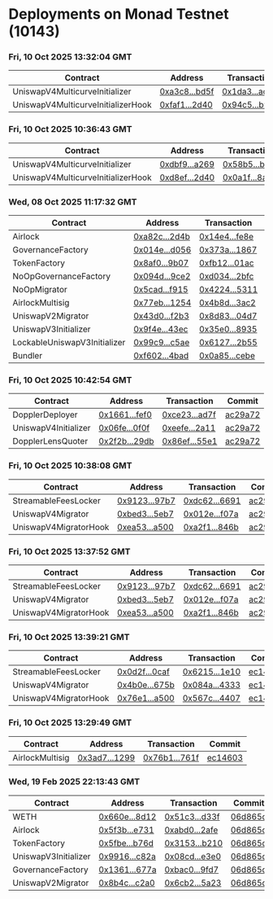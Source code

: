 # Deployments on Monad Testnet (10143)
### Fri, 10 Oct 2025 13:32:04 GMT
| Contract | Address | Transaction | Commit |
|---|---|---|---|
| UniswapV4MulticurveInitializer | [0xa3c8...bd5f](https://testnet.monadscan.com/address/0xa3c847eab58eaa9cbc215c785c9cfbc19cdabd5f) | [0x1da3...acad](https://testnet.monadscan.com/tx/0x1da378f189059d4bcf049c211651babc8338f377ff6d6c948b85d41c57b3acad) | [ec14603](https://github.com/whetstoneresearch/doppler/commit/ec14603) | 
| UniswapV4MulticurveInitializerHook | [0xfaf1...2d40](https://testnet.monadscan.com/address/0xfaf16d11737e6552156dd328cd26c530e1da2d40) | [0x94c5...b944](https://testnet.monadscan.com/tx/0x94c50ceafc0b5826eeb4808c229dfc9de2ce858008b82a63eb0016f2f0cbb944) | [ec14603](https://github.com/whetstoneresearch/doppler/commit/ec14603) | 
### Fri, 10 Oct 2025 10:36:43 GMT
| Contract | Address | Transaction | Commit |
|---|---|---|---|
| UniswapV4MulticurveInitializer | [0xdbf9...a269](https://testnet.monadscan.com/address/0xdbf9c58a8a19a2db2b1dc55ab3a85ba005b4a269) | [0x58b5...b8b5](https://testnet.monadscan.com/tx/0x58b5b32e5831ac2e812c35554dfb5c8a8c955f18cfd81a6fa502f58b9f5ab8b5) | [ac29a72](https://github.com/whetstoneresearch/doppler/commit/ac29a72) | 
| UniswapV4MulticurveInitializerHook | [0xd8ef...2d40](https://testnet.monadscan.com/address/0xd8efbe50eecb9324be9941e7c4234ca013342d40) | [0x0a1f...8a5c](https://testnet.monadscan.com/tx/0x0a1f7929b8e4582c943f780b6ba18385b7ea912087a8eb217bd28eb13a428a5c) | [ac29a72](https://github.com/whetstoneresearch/doppler/commit/ac29a72) | 
### Wed, 08 Oct 2025 11:17:32 GMT
| Contract | Address | Transaction | Commit |
|---|---|---|---|
| Airlock | [0xa82c...2d4b](https://testnet.monadscan.com/address/0xa82c66b6ddeb92089015c3565e05b5c9750b2d4b) | [0x14e4...fe8e](https://testnet.monadscan.com/tx/0x14e4234fef06b8d31f2ce5c26928a4c70464bd29babbe1313828d4737f10fe8e) | [15f32a9](https://github.com/whetstoneresearch/doppler/commit/15f32a9) | 
| GovernanceFactory | [0x014e...d056](https://testnet.monadscan.com/address/0x014e1c0bd34f3b10546e554cb33b3293fecdd056) | [0x373a...1867](https://testnet.monadscan.com/tx/0x373a70b8c95e548c26795a84092fb5973f098f8ff71a4029975f01e6bd1a1867) | [15f32a9](https://github.com/whetstoneresearch/doppler/commit/15f32a9) | 
| TokenFactory | [0x8af0...9b07](https://testnet.monadscan.com/address/0x8af018e28c273826e6b2d5a99e81c8fb63729b07) | [0xfb12...01ac](https://testnet.monadscan.com/tx/0xfb12f04cc114db625b3ec8708d1295dfb98c011d6a1bee98e1ed3f206a8901ac) | [15f32a9](https://github.com/whetstoneresearch/doppler/commit/15f32a9) | 
| NoOpGovernanceFactory | [0x094d...9ce2](https://testnet.monadscan.com/address/0x094d926a969b3024ca46d2186bf13fd5cdba9ce2) | [0xd034...2bfc](https://testnet.monadscan.com/tx/0xd0345bb7efdcca220ba5846029a3851a2a1495e854de01dc84ddd8045a8c2bfc) | [15f32a9](https://github.com/whetstoneresearch/doppler/commit/15f32a9) | 
| NoOpMigrator | [0x5cad...f915](https://testnet.monadscan.com/address/0x5cadb034267751a364ddd4d321c99e07a307f915) | [0x4224...5311](https://testnet.monadscan.com/tx/0x422434bf97fa83ceef14b13c445cb0c2a6c1023398722c04628bea0b523e5311) | [15f32a9](https://github.com/whetstoneresearch/doppler/commit/15f32a9) | 
| AirlockMultisig | [0x77eb...1254](https://testnet.monadscan.com/address/0x77ebfbae15ad200758e9e2e61597c0b07d731254) | [0x4b8d...3ac2](https://testnet.monadscan.com/tx/0x4b8d80bd5f80f0ef3a3c5f41236ae0ddc62ee151ad36f3df7e48677bc8d83ac2) | [15f32a9](https://github.com/whetstoneresearch/doppler/commit/15f32a9) | 
| UniswapV2Migrator | [0x43d0...f2b3](https://testnet.monadscan.com/address/0x43d0d97ec9241a8f05a264f94b82a1d2e600f2b3) | [0x8d83...04d7](https://testnet.monadscan.com/tx/0x8d8384edaa5c37fedfdcdb21f5782bc60bfab7fd913daa45bc7bb9577f2c04d7) | [15f32a9](https://github.com/whetstoneresearch/doppler/commit/15f32a9) | 
| UniswapV3Initializer | [0x9f4e...43ec](https://testnet.monadscan.com/address/0x9f4e56be80f08ba1a2445645efa6d231e27b43ec) | [0x35e0...8935](https://testnet.monadscan.com/tx/0x35e05afd689c6c70cb784c1918d07e693ab0130d65bd5e8f974591b8eaec8935) | [15f32a9](https://github.com/whetstoneresearch/doppler/commit/15f32a9) | 
| LockableUniswapV3Initializer | [0x99c9...c5ae](https://testnet.monadscan.com/address/0x99c94b9df930e1e21a4e4a2c105dbff21bf5c5ae) | [0x6127...2b55](https://testnet.monadscan.com/tx/0x61271d1be1c253fc1734839b738c2d31badced45f59dab8ac2105781a5902b55) | [15f32a9](https://github.com/whetstoneresearch/doppler/commit/15f32a9) | 
| Bundler | [0xf602...4bad](https://testnet.monadscan.com/address/0xf6023127f6e937091d5b605680056a6d27524bad) | [0x0a85...cebe](https://testnet.monadscan.com/tx/0x0a8543ce858537bea3721322267a96ced2f26c44e2328f6e60805fb34a74cebe) | [15f32a9](https://github.com/whetstoneresearch/doppler/commit/15f32a9) | 
### Fri, 10 Oct 2025 10:42:54 GMT
| Contract | Address | Transaction | Commit |
|---|---|---|---|
| DopplerDeployer | [0x1661...fef0](https://testnet.monadscan.com/address/0x166109c4ee7fe69164631caa937daa5f5cebfef0) | [0xce23...ad7f](https://testnet.monadscan.com/tx/0xce237988f69d8a9e830590563a1cecc1c51ac59a41e7b306de437bd76a04ad7f) | [ac29a72](https://github.com/whetstoneresearch/doppler/commit/ac29a72) | 
| UniswapV4Initializer | [0x06fe...0f0f](https://testnet.monadscan.com/address/0x06fefd02f0b6d9f57f52cfacfc113665dfa20f0f) | [0xeefe...2a11](https://testnet.monadscan.com/tx/0xeefe2ea64c41883ff59bfec1146c998f4b6b03c5ca38309d6c4f3b05391a2a11) | [ac29a72](https://github.com/whetstoneresearch/doppler/commit/ac29a72) | 
| DopplerLensQuoter | [0x2f2b...29db](https://testnet.monadscan.com/address/0x2f2bacd46d3f5c9ee052ab392b73711db89129db) | [0x86ef...55e1](https://testnet.monadscan.com/tx/0x86effd750c220122289a035a7ea55f34a614bd5c8ad0b13ee6c3406c707055e1) | [ac29a72](https://github.com/whetstoneresearch/doppler/commit/ac29a72) | 
### Fri, 10 Oct 2025 10:38:08 GMT
| Contract | Address | Transaction | Commit |
|---|---|---|---|
| StreamableFeesLocker | [0x9123...97b7](https://testnet.monadscan.com/address/0x91231cddd8d6c86df602070a3081478e074b97b7) | [0xdc62...6691](https://testnet.monadscan.com/tx/0xdc624a83bd65a1e000ba37d016133fe3362e495036ecf634fa639c2273cd6691) | [ac29a72](https://github.com/whetstoneresearch/doppler/commit/ac29a72) | 
| UniswapV4Migrator | [0xbed3...5eb7](https://testnet.monadscan.com/address/0xbed386a1fc62b6598c9b8d2bf634471b6fe75eb7) | [0x012e...f07a](https://testnet.monadscan.com/tx/0x012ea9a9fae963692ab9bfa0ddf9547fd895b27f048a5249443b891a7fa3f07a) | [ac29a72](https://github.com/whetstoneresearch/doppler/commit/ac29a72) | 
| UniswapV4MigratorHook | [0xea53...a500](https://testnet.monadscan.com/address/0xea538a54cc6cdb054c73168b3cafdb0ceb09a500) | [0xa2f1...846b](https://testnet.monadscan.com/tx/0xa2f18c7853fcbdb758295fd160481a455954f2457529c00cdd19ff28bae2846b) | [ac29a72](https://github.com/whetstoneresearch/doppler/commit/ac29a72) | 
### Fri, 10 Oct 2025 13:37:52 GMT
| Contract | Address | Transaction | Commit |
|---|---|---|---|
| StreamableFeesLocker | [0x9123...97b7](https://testnet.monadscan.com/address/0x91231cddd8d6c86df602070a3081478e074b97b7) | [0xdc62...6691](https://testnet.monadscan.com/tx/0xdc624a83bd65a1e000ba37d016133fe3362e495036ecf634fa639c2273cd6691) | [ac29a72](https://github.com/whetstoneresearch/doppler/commit/ac29a72) | 
| UniswapV4Migrator | [0xbed3...5eb7](https://testnet.monadscan.com/address/0xbed386a1fc62b6598c9b8d2bf634471b6fe75eb7) | [0x012e...f07a](https://testnet.monadscan.com/tx/0x012ea9a9fae963692ab9bfa0ddf9547fd895b27f048a5249443b891a7fa3f07a) | [ac29a72](https://github.com/whetstoneresearch/doppler/commit/ac29a72) | 
| UniswapV4MigratorHook | [0xea53...a500](https://testnet.monadscan.com/address/0xea538a54cc6cdb054c73168b3cafdb0ceb09a500) | [0xa2f1...846b](https://testnet.monadscan.com/tx/0xa2f18c7853fcbdb758295fd160481a455954f2457529c00cdd19ff28bae2846b) | [ac29a72](https://github.com/whetstoneresearch/doppler/commit/ac29a72) | 
### Fri, 10 Oct 2025 13:39:21 GMT
| Contract | Address | Transaction | Commit |
|---|---|---|---|
| StreamableFeesLocker | [0x0d2f...0caf](https://testnet.monadscan.com/address/0x0d2f38d807bfad5c18e430516e10ab560d300caf) | [0x6215...1e10](https://testnet.monadscan.com/tx/0x62158302f5ed39de0f803c87afde94fce8d12a6f0b82dcd646eea921f7c71e10) | [ec14603](https://github.com/whetstoneresearch/doppler/commit/ec14603) | 
| UniswapV4Migrator | [0x4b0e...675b](https://testnet.monadscan.com/address/0x4b0ec16eb40318ca5a4346f20f04a2285c19675b) | [0x084a...4333](https://testnet.monadscan.com/tx/0x084af5fce87043afa787bf512d4b635c7294dacc456c058442295318136b4333) | [ec14603](https://github.com/whetstoneresearch/doppler/commit/ec14603) | 
| UniswapV4MigratorHook | [0x76e1...a500](https://testnet.monadscan.com/address/0x76e1f507592d9856b48482c599732d129ed6a500) | [0x567c...4407](https://testnet.monadscan.com/tx/0x567c7b461b0c91c7e7d08cd90203060728ade320567b554150c28618bc4a4407) | [ec14603](https://github.com/whetstoneresearch/doppler/commit/ec14603) | 
### Fri, 10 Oct 2025 13:29:49 GMT
| Contract | Address | Transaction | Commit |
|---|---|---|---|
| AirlockMultisig | [0x3ad7...1299](https://testnet.monadscan.com/address/0x3ad727ee0fbbb8ee0920933fdb96f23fd56f1299) | [0x76b1...761f](https://testnet.monadscan.com/tx/0x76b1be10e62953183a9b7a9f04806b7670ce68398a5258344b419f39cbe5761f) | [ec14603](https://github.com/whetstoneresearch/doppler/commit/ec14603) | 
### Wed, 19 Feb 2025 22:13:43 GMT
| Contract | Address | Transaction | Commit |
|---|---|---|---|
| WETH | [0x660e...8d12](https://testnet.monadscan.com/address/0x660eaaedebc968f8f3694354fa8ec0b4c5ba8d12) | [0x51c3...d33f](https://testnet.monadscan.com/tx/0x51c340970492250a7cb0f9ef677da7d67d4295f642cf82e10615bb747608d33f) | [06d865d](https://github.com/whetstoneresearch/doppler/commit/06d865d) | 
| Airlock | [0x5f3b...e731](https://testnet.monadscan.com/address/0x5f3ba43d44375286296cb85f1ea2ebfa25dde731) | [0xabd0...2afe](https://testnet.monadscan.com/tx/0xabd0dcd18df2d2dcb8019cee5096d880c9b81ae7ff60f552949f68aeab1e2afe) | [06d865d](https://github.com/whetstoneresearch/doppler/commit/06d865d) | 
| TokenFactory | [0x5fbe...b76d](https://testnet.monadscan.com/address/0x5fbe931dc4b923a7abe4c47ad68d5bf9eda5b76d) | [0x3153...b210](https://testnet.monadscan.com/tx/0x3153f6f789f45c68d6eb4126dbf1b2b05584f20812e58799e4ac288d4d7eb210) | [06d865d](https://github.com/whetstoneresearch/doppler/commit/06d865d) | 
| UniswapV3Initializer | [0x9916...c82a](https://testnet.monadscan.com/address/0x9916ec1c1e0462f6f8f7514e414f06bf001ac82a) | [0x08cd...e3e0](https://testnet.monadscan.com/tx/0x08cd264f8b508eb8baca53fc8975820fbfda359d5fc24d387d11c38a970ee3e0) | [06d865d](https://github.com/whetstoneresearch/doppler/commit/06d865d) | 
| GovernanceFactory | [0x1361...677a](https://testnet.monadscan.com/address/0x136191b46478cab023cbc01a36160c4aad81677a) | [0xbac0...9fd7](https://testnet.monadscan.com/tx/0xbac08615a57a5255e333b567f82c248abae6da7e3fcb4a8be291ae790eea9fd7) | [06d865d](https://github.com/whetstoneresearch/doppler/commit/06d865d) | 
| UniswapV2Migrator | [0x8b4c...c2a0](https://testnet.monadscan.com/address/0x8b4c7db9121fc885689c0a50d5a1429f15aec2a0) | [0x6cb2...5a23](https://testnet.monadscan.com/tx/0x6cb2958d86cb98a1690bc761a35958997c90354ed56d05e0f0e8569e79d05a23) | [06d865d](https://github.com/whetstoneresearch/doppler/commit/06d865d) | 
